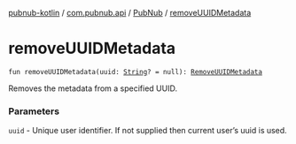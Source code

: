 [pubnub-kotlin](../../index.md) / [com.pubnub.api](../index.md) / [PubNub](index.md) / [removeUUIDMetadata](./remove-u-u-i-d-metadata.md)

# removeUUIDMetadata

`fun removeUUIDMetadata(uuid: `[`String`](https://kotlinlang.org/api/latest/jvm/stdlib/kotlin/-string/index.html)`? = null): `[`RemoveUUIDMetadata`](../../com.pubnub.api.endpoints.objects.uuid/-remove-u-u-i-d-metadata/index.md)

Removes the metadata from a specified UUID.

### Parameters

`uuid` - Unique user identifier. If not supplied then current user’s uuid is used.